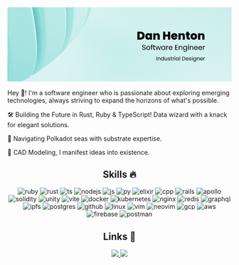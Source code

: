 <div>
  <img src="./public/DanHenton.png" title="Dan Henton Software Engineer" alt="Dan Henton" />
  <br />
  <p>
    Hey 👋! I'm a software engineer who is passionate about exploring emerging technologies, always striving to expand the horizons of what's possible.
  </p>
  <p>
    🛠️ Building the Future in Rust, Ruby & TypeScript! Data wizard with a knack for elegant solutions. 
  </p>
  <p>
    🚢 Navigating Polkadot seas with substrate expertise. 
  </p>
  <p>
    📐 CAD Modeling, I manifest ideas into existence.
  </p>
</div>

<div align="center">
  <h2>Skills 🔥</h2>
  
  <img title="ruby" src="https://skillicons.dev/icons?i=ruby" alt="ruby" />
  <img title="rust" src="https://skillicons.dev/icons?i=rust" alt="rust" />
  <img title="ts" src="https://skillicons.dev/icons?i=ts" alt="ts" />
  <img title="nodejs" src="https://skillicons.dev/icons?i=nodejs" alt="nodejs" />
  <img title="js" src="https://skillicons.dev/icons?i=js" alt="js" />
  <img title="py" src="https://skillicons.dev/icons?i=py" alt="py" />
  <img title="elixir" src="https://skillicons.dev/icons?i=elixir" alt="elixir" />
  <img title="cpp" src="https://skillicons.dev/icons?i=cpp" alt="cpp" />

  <img title="rails" src="https://skillicons.dev/icons?i=rails" alt="rails" />
  <img title="apollo" src="https://skillicons.dev/icons?i=apollo" alt="apollo" />
  <img title="solidity" src="https://skillicons.dev/icons?i=solidity" alt="solidity" />
  <img title="unity" src="https://skillicons.dev/icons?i=unity" alt="unity" />
  <img title="vite" src="https://skillicons.dev/icons?i=vite" alt="vite" />

  <img title="docker" src="https://skillicons.dev/icons?i=docker" alt="docker" />
  <img title="kubernetes" src="https://skillicons.dev/icons?i=kubernetes" alt="kubernetes" />
  <img title="nginx" src="https://skillicons.dev/icons?i=nginx" alt="nginx" />
  <img title="redis" src="https://skillicons.dev/icons?i=redis" alt="redis" />
  <img title="graphql" src="https://skillicons.dev/icons?i=graphql" alt="graphql" />
  <img title="ipfs" src="https://skillicons.dev/icons?i=ipfs" alt="ipfs" />
  <img title="postgres" src="https://skillicons.dev/icons?i=postgres" alt="postgres" />
  
  <img title="github" src="https://skillicons.dev/icons?i=github" alt="github" />
  <img title="linux" src="https://skillicons.dev/icons?i=linux" alt="linux" />
  <img title="vim" src="https://skillicons.dev/icons?i=vim" alt="vim" />
  <img title="neovim" src="https://skillicons.dev/icons?i=neovim" alt="neovim" />
  <img title="gcp" src="https://skillicons.dev/icons?i=gcp" alt="gcp" />
  <img title="aws" src="https://skillicons.dev/icons?i=aws" alt="aws" />  
  <img title="firebase" src="https://skillicons.dev/icons?i=firebase" alt="firebase" /> 
  <img title="postman" src="https://skillicons.dev/icons?i=postman" alt="postman" />

<div align="center">
  <h2>Links 🔗</h2>
  <a href="https://www.linkedin.com/in/danhenton">
    <img src="https://skillicons.dev/icons?i=linkedin" />
  </a>
  <a href="https://github.com/DanHenton">
    <img src="https://skillicons.dev/icons?i=github" />
  </a>
</div>
